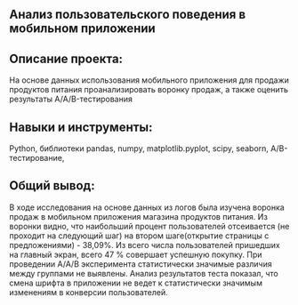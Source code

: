 Анализ пользовательского поведения в мобильном приложении
------
Описание проекта:
----
На основе данных использования мобильного приложения для продажи продуктов питания проанализировать воронку продаж, а также оценить результаты A/A/B-тестирования 

Навыки и инструменты:
------
Python, библиотеки pandas, numpy, matplotlib.pyplot, scipy, seaborn, A/B-тестирование,

Общий вывод:
------
В ходе исследования на основе данных из логов была изучена воронка продаж в мобильном приложения магазина продуктов питания. Из воронки видно, что наибольший процент пользователей отсеивается (не проходит на следующий шаг) на втором шаге(открытие страницы с предложениями) - 38,09%. Из всего числа пользователей пришедших на главный экран, всего 47 % совершает успешную покупку. При проведении A/A/B эксперимента статистически значимые различия между группами не выявлены. Анализ результатов теста показал, что смена шрифта в приложении не ведет к статистически значимым изменениям в конверсии пользователей.
